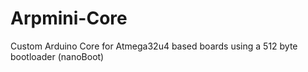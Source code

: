 # Arpmini-Core
Custom Arduino Core for Atmega32u4 based boards using a 512 byte bootloader (nanoBoot)
